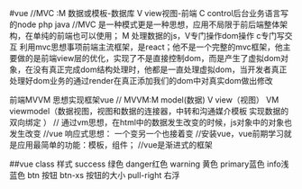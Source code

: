 #vue
 //MVC :M 数据或模板-数据库  V view视图-前端  C control后台业务语言写的node php java
    //MVC 是一种模式更是一种思想，应用不局限于前后端整体架构，在单纯的前端也可以使用；  M 处理数据的js，V专门操作dom操作  c专门写交互  利用mvc思想事项前端主流框架，是react；他不是一个完整的mvc框架，他主要做的是前端view层的优化，实现了不是直接控制dom，而是产生了虚拟dom对象，在没有真正完成dom结构处理时，他都是一直处理虚拟dom，当开发者真正处理好dom业务的通过render在真正添加我们的dom中对真实dom做出修改

 前端MVVM 思想实现框架vue
    // MVVM:M model(数据)  V view（视图）  VM viewmodel（数据视图，视图和数据的连接器，中转和沟通媒介模板  实现数据的双向绑定    ）
    //   通过vm思想，在html中的数据发生改变的时候，js对象中的对象也发生改变
    //vue 响应式思想： 一个变另一个也接着变
   //安装vue，vue前期学习就是应用最简单的功能：模板，组件；
    //vue是渐进式的框架
    
##vue class 样式
success 绿色     danger红色   warning 黄色    primary蓝色   info浅蓝色
btn   按钮
btn-xs 按钮的大小
pull-right 右浮
